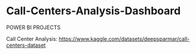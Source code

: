 # Call-Centers-Analysis-Dashboard
POWER BI PROJECTS

Call Center Analysis: https://www.kaggle.com/datasets/deepsparmar/call-centers-dataset
